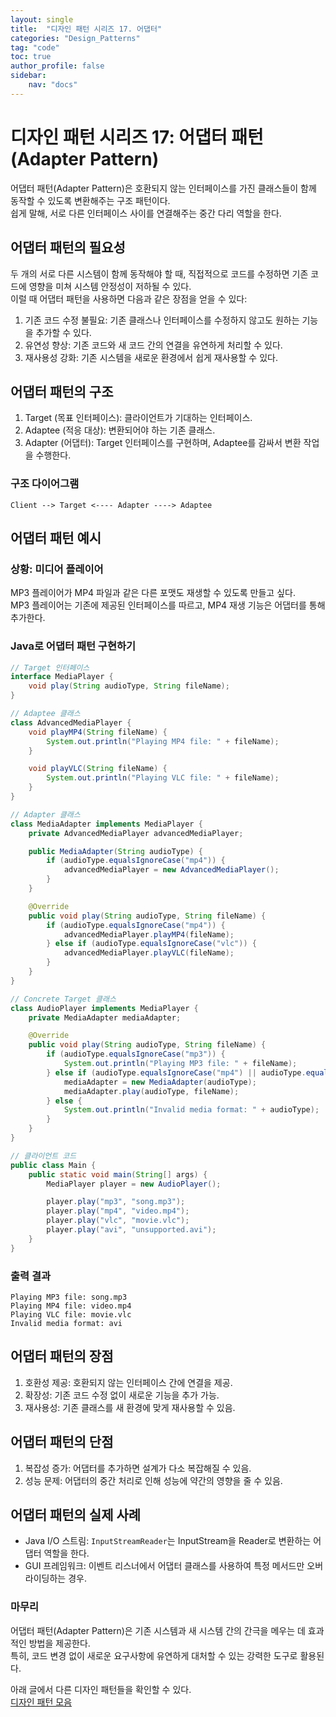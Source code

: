 ```yaml
---
layout: single
title:  "디자인 패턴 시리즈 17. 어댑터"
categories: "Design_Patterns"
tag: "code"
toc: true
author_profile: false
sidebar:
    nav: "docs"
---
```


# 디자인 패턴 시리즈 17: 어댑터 패턴 (Adapter Pattern)

어댑터 패턴(Adapter Pattern)은 호환되지 않는 인터페이스를 가진 클래스들이 함께 동작할 수 있도록 변환해주는 구조 패턴이다.  
쉽게 말해, 서로 다른 인터페이스 사이를 연결해주는 중간 다리 역할을 한다.  

## 어댑터 패턴의 필요성

두 개의 서로 다른 시스템이 함께 동작해야 할 때, 직접적으로 코드를 수정하면 기존 코드에 영향을 미쳐 시스템 안정성이 저하될 수 있다.  
이럴 때 어댑터 패턴을 사용하면 다음과 같은 장점을 얻을 수 있다:

1. 기존 코드 수정 불필요: 기존 클래스나 인터페이스를 수정하지 않고도 원하는 기능을 추가할 수 있다.  
2. 유연성 향상: 기존 코드와 새 코드 간의 연결을 유연하게 처리할 수 있다.  
3. 재사용성 강화: 기존 시스템을 새로운 환경에서 쉽게 재사용할 수 있다.  

## 어댑터 패턴의 구조

1. Target (목표 인터페이스): 클라이언트가 기대하는 인터페이스.  
2. Adaptee (적응 대상): 변환되어야 하는 기존 클래스.  
3. Adapter (어댑터): Target 인터페이스를 구현하며, Adaptee를 감싸서 변환 작업을 수행한다.  

### 구조 다이어그램

```
Client --> Target <---- Adapter ----> Adaptee
```  

## 어댑터 패턴 예시  

### 상황: 미디어 플레이어
MP3 플레이어가 MP4 파일과 같은 다른 포맷도 재생할 수 있도록 만들고 싶다.  
MP3 플레이어는 기존에 제공된 인터페이스를 따르고, MP4 재생 기능은 어댑터를 통해 추가한다.  

### Java로 어댑터 패턴 구현하기

```java
// Target 인터페이스
interface MediaPlayer {
    void play(String audioType, String fileName);
}

// Adaptee 클래스
class AdvancedMediaPlayer {
    void playMP4(String fileName) {
        System.out.println("Playing MP4 file: " + fileName);
    }

    void playVLC(String fileName) {
        System.out.println("Playing VLC file: " + fileName);
    }
}

// Adapter 클래스
class MediaAdapter implements MediaPlayer {
    private AdvancedMediaPlayer advancedMediaPlayer;

    public MediaAdapter(String audioType) {
        if (audioType.equalsIgnoreCase("mp4")) {
            advancedMediaPlayer = new AdvancedMediaPlayer();
        }
    }

    @Override
    public void play(String audioType, String fileName) {
        if (audioType.equalsIgnoreCase("mp4")) {
            advancedMediaPlayer.playMP4(fileName);
        } else if (audioType.equalsIgnoreCase("vlc")) {
            advancedMediaPlayer.playVLC(fileName);
        }
    }
}

// Concrete Target 클래스
class AudioPlayer implements MediaPlayer {
    private MediaAdapter mediaAdapter;

    @Override
    public void play(String audioType, String fileName) {
        if (audioType.equalsIgnoreCase("mp3")) {
            System.out.println("Playing MP3 file: " + fileName);
        } else if (audioType.equalsIgnoreCase("mp4") || audioType.equalsIgnoreCase("vlc")) {
            mediaAdapter = new MediaAdapter(audioType);
            mediaAdapter.play(audioType, fileName);
        } else {
            System.out.println("Invalid media format: " + audioType);
        }
    }
}

// 클라이언트 코드
public class Main {
    public static void main(String[] args) {
        MediaPlayer player = new AudioPlayer();

        player.play("mp3", "song.mp3");
        player.play("mp4", "video.mp4");
        player.play("vlc", "movie.vlc");
        player.play("avi", "unsupported.avi");
    }
}
```  

### 출력 결과  

```
Playing MP3 file: song.mp3
Playing MP4 file: video.mp4
Playing VLC file: movie.vlc
Invalid media format: avi
```  

## 어댑터 패턴의 장점  

1. 호환성 제공: 호환되지 않는 인터페이스 간에 연결을 제공.  
2. 확장성: 기존 코드 수정 없이 새로운 기능을 추가 가능.  
3. 재사용성: 기존 클래스를 새 환경에 맞게 재사용할 수 있음.  

## 어댑터 패턴의 단점  

1. 복잡성 증가: 어댑터를 추가하면 설계가 다소 복잡해질 수 있음.  
2. 성능 문제: 어댑터의 중간 처리로 인해 성능에 약간의 영향을 줄 수 있음.  

## 어댑터 패턴의 실제 사례  

- Java I/O 스트림: `InputStreamReader`는 InputStream을 Reader로 변환하는 어댑터 역할을 한다.  
- GUI 프레임워크: 이벤트 리스너에서 어댑터 클래스를 사용하여 특정 메서드만 오버라이딩하는 경우.  

### 마무리

어댑터 패턴(Adapter Pattern)은 기존 시스템과 새 시스템 간의 간극을 메우는 데 효과적인 방법을 제공한다.  
특히, 코드 변경 없이 새로운 요구사항에 유연하게 대처할 수 있는 강력한 도구로 활용된다.  

아래 글에서 다른 디자인 패턴들을 확인할 수 있다.  
[디자인 패턴 모음](https://gihak111.github.io/design_patterns/2024/11/05/Types_Of_Design_Patterns_upload.html)  
